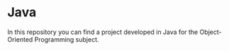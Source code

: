 # Java

In this repository you can find a project developed in Java for the Object-Oriented Programming subject.
